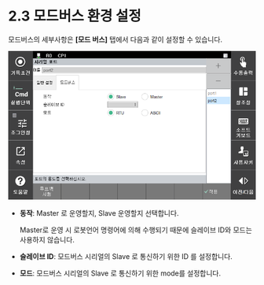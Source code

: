 ﻿# 2.3 모드버스 환경 설정

모드버스의 세부사항은 **\[모드 버스]** 탭에서 다음과 같이 설정할 수 있습니다.

![](../_assets/image9.png)

*   **동작**: Master 로 운영할지, Slave 운영할지 선택합니다.

    Master로 운영 시 로봇언어 명령어에 의해 수행되기 때문에 슬레이브 ID와 모드는 사용하지 않습니다.
* **슬레이브 ID**: 모드버스 시리얼의 Slave 로 통신하기 위한 ID 를 설정합니다.
* **모드**: 모드버스 시리얼의 Slave 로 통신하기 위한 mode를 설정합니다.
